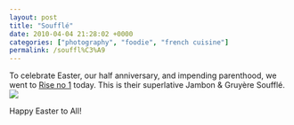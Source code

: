 ```yaml
---
layout: post
title: "Soufflé"
date: 2010-04-04 21:28:02 +0000
categories: ["photography", "foodie", "french cuisine"]
permalink: /souffl%C3%A9
---
```




To celebrate Easter, our half anniversary, and impending parenthood, we
went to [Rise no 1](http://risesouffle.com/) today. This is their
superlative Jambon & Gruyère Soufflé.\
![](http://dl.dropbox.com/u/1957870/souffle.jpg)

Happy Easter to All!




